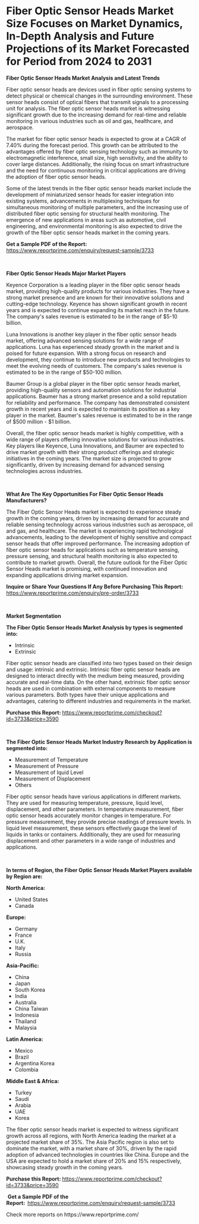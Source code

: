 <p><h1>Fiber Optic Sensor Heads Market Size Focuses on Market Dynamics, In-Depth Analysis and Future Projections of its Market Forecasted for Period from 2024 to 2031</h1></p><p><strong>Fiber Optic Sensor Heads Market Analysis and Latest Trends</strong></p>
<p><p>Fiber optic sensor heads are devices used in fiber optic sensing systems to detect physical or chemical changes in the surrounding environment. These sensor heads consist of optical fibers that transmit signals to a processing unit for analysis. The fiber optic sensor heads market is witnessing significant growth due to the increasing demand for real-time and reliable monitoring in various industries such as oil and gas, healthcare, and aerospace.</p><p>The market for fiber optic sensor heads is expected to grow at a CAGR of 7.40% during the forecast period. This growth can be attributed to the advantages offered by fiber optic sensing technology such as immunity to electromagnetic interference, small size, high sensitivity, and the ability to cover large distances. Additionally, the rising focus on smart infrastructure and the need for continuous monitoring in critical applications are driving the adoption of fiber optic sensor heads.</p><p>Some of the latest trends in the fiber optic sensor heads market include the development of miniaturized sensor heads for easier integration into existing systems, advancements in multiplexing techniques for simultaneous monitoring of multiple parameters, and the increasing use of distributed fiber optic sensing for structural health monitoring. The emergence of new applications in areas such as automotive, civil engineering, and environmental monitoring is also expected to drive the growth of the fiber optic sensor heads market in the coming years.</p></p>
<p><strong>Get a Sample PDF of the Report:&nbsp;</strong> <a href="https://www.reportprime.com/enquiry/request-sample/3733">https://www.reportprime.com/enquiry/request-sample/3733</a></p>
<p>&nbsp;</p>
<p><strong>Fiber Optic Sensor Heads Major Market Players</strong></p>
<p><p>Keyence Corporation is a leading player in the fiber optic sensor heads market, providing high-quality products for various industries. They have a strong market presence and are known for their innovative solutions and cutting-edge technology. Keyence has shown significant growth in recent years and is expected to continue expanding its market reach in the future. The company's sales revenue is estimated to be in the range of $5-10 billion.</p><p>Luna Innovations is another key player in the fiber optic sensor heads market, offering advanced sensing solutions for a wide range of applications. Luna has experienced steady growth in the market and is poised for future expansion. With a strong focus on research and development, they continue to introduce new products and technologies to meet the evolving needs of customers. The company's sales revenue is estimated to be in the range of $50-100 million.</p><p>Baumer Group is a global player in the fiber optic sensor heads market, providing high-quality sensors and automation solutions for industrial applications. Baumer has a strong market presence and a solid reputation for reliability and performance. The company has demonstrated consistent growth in recent years and is expected to maintain its position as a key player in the market. Baumer's sales revenue is estimated to be in the range of $500 million - $1 billion.</p><p>Overall, the fiber optic sensor heads market is highly competitive, with a wide range of players offering innovative solutions for various industries. Key players like Keyence, Luna Innovations, and Baumer are expected to drive market growth with their strong product offerings and strategic initiatives in the coming years. The market size is projected to grow significantly, driven by increasing demand for advanced sensing technologies across industries.</p></p>
<p>&nbsp;</p>
<p><strong>What Are The Key Opportunities For Fiber Optic Sensor Heads Manufacturers?</strong></p>
<p><p>The Fiber Optic Sensor Heads market is expected to experience steady growth in the coming years, driven by increasing demand for accurate and reliable sensing technology across various industries such as aerospace, oil and gas, and healthcare. The market is experiencing rapid technological advancements, leading to the development of highly sensitive and compact sensor heads that offer improved performance. The increasing adoption of fiber optic sensor heads for applications such as temperature sensing, pressure sensing, and structural health monitoring is also expected to contribute to market growth. Overall, the future outlook for the Fiber Optic Sensor Heads market is promising, with continued innovation and expanding applications driving market expansion.</p></p>
<p><strong>Inquire or Share Your Questions If Any Before Purchasing This Report:</strong> <a href="https://www.reportprime.com/enquiry/pre-order/3733">https://www.reportprime.com/enquiry/pre-order/3733</a></p>
<p>&nbsp;</p>
<p><strong>Market Segmentation</strong></p>
<p><strong>The Fiber Optic Sensor Heads Market Analysis by types is segmented into:</strong></p>
<p><ul><li>Intrinsic</li><li>Extrinsic</li></ul></p>
<p><p>Fiber optic sensor heads are classified into two types based on their design and usage: intrinsic and extrinsic. Intrinsic fiber optic sensor heads are designed to interact directly with the medium being measured, providing accurate and real-time data. On the other hand, extrinsic fiber optic sensor heads are used in combination with external components to measure various parameters. Both types have their unique applications and advantages, catering to different industries and requirements in the market.</p></p>
<p><strong>Purchase this Report:&nbsp;</strong><a href="https://www.reportprime.com/checkout?id=3733&price=3590">https://www.reportprime.com/checkout?id=3733&price=3590</a></p>
<p>&nbsp;</p>
<p><strong>The Fiber Optic Sensor Heads Market Industry Research by Application is segmented into:</strong></p>
<p><ul><li>Measurement of Temperature</li><li>Measurement of Pressure</li><li>Measurement of Iquid Level</li><li>Measurement of Displacement</li><li>Others</li></ul></p>
<p><p>Fiber optic sensor heads have various applications in different markets. They are used for measuring temperature, pressure, liquid level, displacement, and other parameters. In temperature measurement, fiber optic sensor heads accurately monitor changes in temperature. For pressure measurement, they provide precise readings of pressure levels. In liquid level measurement, these sensors effectively gauge the level of liquids in tanks or containers. Additionally, they are used for measuring displacement and other parameters in a wide range of industries and applications.</p></p>
<p>&nbsp;</p>
<p><strong>In terms of Region, the Fiber Optic Sensor Heads Market Players available by Region are:</strong></p>
<p>
    <p> <strong> North America: </strong>
        <ul>
            <li>United States</li>
            <li>Canada</li>
        </ul>
        </p> 
    <p> <strong> Europe: </strong>
        <ul>
            <li>Germany</li>
            <li>France</li>
            <li>U.K.</li>
            <li>Italy</li>
            <li>Russia</li>
        </ul>
        </p> 
    <p> <strong> Asia-Pacific: </strong>
        <ul>
            <li>China</li>
            <li>Japan</li>
            <li>South Korea</li>
            <li>India</li>
            <li>Australia</li>
            <li>China Taiwan</li>
            <li>Indonesia</li>
            <li>Thailand</li>
            <li>Malaysia</li>
        </ul>
        </p> 
    <p> <strong> Latin America: </strong>
        <ul>
            <li>Mexico</li>
            <li>Brazil</li>
            <li>Argentina Korea</li>
            <li>Colombia</li>
        </ul>
        </p> 
    <p> <strong> Middle East & Africa: </strong>
        <ul>
            <li>Turkey</li>
            <li>Saudi</li>
            <li>Arabia</li>
            <li>UAE</li>
            <li>Korea</li>
        </ul>
    </p>
    </p>
<p><p>The fiber optic sensor heads market is expected to witness significant growth across all regions, with North America leading the market at a projected market share of 35%. The Asia Pacific region is also set to dominate the market, with a market share of 30%, driven by the rapid adoption of advanced technologies in countries like China. Europe and the USA are expected to hold a market share of 20% and 15% respectively, showcasing steady growth in the coming years.</p></p>
<p><strong>Purchase this Report: </strong><a href="https://www.reportprime.com/checkout?id=3733&price=3590">https://www.reportprime.com/checkout?id=3733&price=3590</a></p>
<p>&nbsp;<strong>Get a Sample PDF of the Report:&nbsp;&nbsp;</strong><a href="https://www.reportprime.com/enquiry/request-sample/3733">https://www.reportprime.com/enquiry/request-sample/3733</a></p>
<p><strong></strong></p>
<p>Check more reports on https://www.reportprime.com/</p>